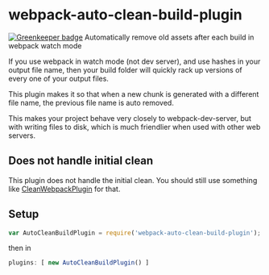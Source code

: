 # webpack-auto-clean-build-plugin

[![Greenkeeper badge](https://badges.greenkeeper.io/aikar/webpack-auto-clean-build-plugin.svg)](https://greenkeeper.io/)
Automatically remove old assets after each build in webpack watch mode

If you use webpack in watch mode (not dev server), and use hashes in your output file name, then your build folder will quickly rack up versions of every one of your output files.

This plugin makes it so that when a new chunk is generated with a different file name, the previous file name is auto removed.

This makes your project behave very closely to webpack-dev-server, but with writing files to disk, which is much friendlier when used with other web servers.

## Does not handle initial clean

This plugin does not handle the initial clean. You should still use something like [CleanWebpackPlugin](https://github.com/johnagan/clean-webpack-plugin) for that.


## Setup

```javascript
var AutoCleanBuildPlugin = require('webpack-auto-clean-build-plugin');
```

then in 

```javascript
plugins: [ new AutoCleanBuildPlugin() ]
```
